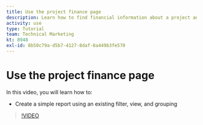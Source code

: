 ```yaml
---
title: Use the project finance page
description: Learn how to find financial information about a project and understand where it came from.
activity: use
type: Tutorial
team: Technical Marketing
kt: 8948
exl-id: 8b50c79a-d5b7-4127-8daf-8a449b3fe570
---
```

# Use the project finance page

In this video, you will learn how to:

* Create a simple report using an existing filter, view, and grouping

>[!VIDEO](https://video.tv.adobe.com/v/335208/?quality=12)
